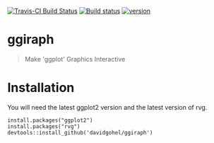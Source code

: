 [![Travis-CI Build Status](https://travis-ci.org/davidgohel/ggiraph.svg?branch=master)](https://travis-ci.org/davidgohel/ggiraph)
[![Build status](https://ci.appveyor.com/api/projects/status/github/davidgohel/ggiraph?branch=master)](https://ci.appveyor.com/project/davidgohel/ggiraph/branch/master)
[![version](http://www.r-pkg.org/badges/version/ggiraph)](http://www.r-pkg.org/pkg/ggiraph)


# ggiraph

> Make 'ggplot' Graphics Interactive

# Installation 

You will need the latest ggplot2 version and the latest version of 
rvg.


    install.packages("ggplot2")
    install.packages("rvg")
    devtools::install_github('davidgohel/ggiraph')


